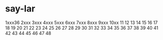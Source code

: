 # say-lar
1xxx36
2xxx
3xxx
4xxx
5xxx
6xxx
7xxx
8xxx
9xxx
10xx
11
12
13
14
15
16
17
18
19
20
21
22
23
24
25
26
27
28
29
30
31
32
33
34
35
36
37
38
39
40
41
42
43
44
45
46
47
48
